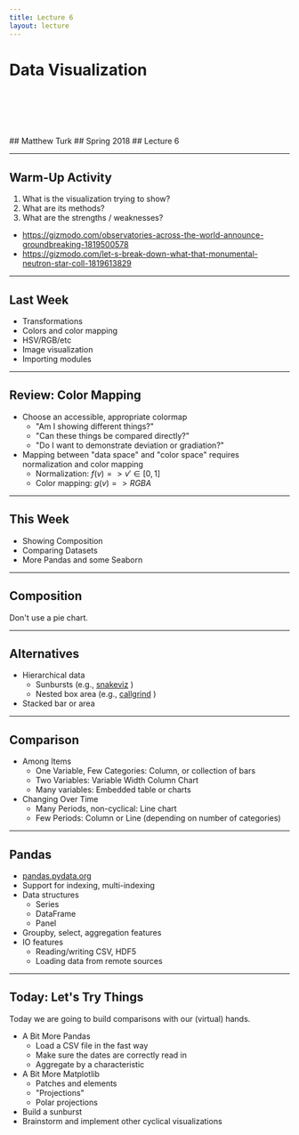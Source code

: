 ```yaml
---
title: Lecture 6
layout: lecture
---
```

<!-- .slide: class="titleslide" -->

# Data Visualization
<div style="height: 6.0em;"></div>
## Matthew Turk
## Spring 2018
## Lecture 6

---

## Warm-Up Activity

1. What is the visualization trying to show?
1. What are its methods?
1. What are the strengths / weaknesses?

 * https://gizmodo.com/observatories-across-the-world-announce-groundbreaking-1819500578
 * https://gizmodo.com/let-s-break-down-what-that-monumental-neutron-star-coll-1819613829

---

## Last Week

 * Transformations
 * Colors and color mapping
 * HSV/RGB/etc
 * Image visualization
 * Importing modules

---

## Review: Color Mapping

 * Choose an accessible, appropriate colormap
   * "Am I showing different things?"
   * "Can these things be compared directly?"
   * "Do I want to demonstrate deviation or gradiation?"
 * Mapping between "data space" and "color space" requires normalization and
   color mapping
   * Normalization: $f(v) => v' \in [0, 1]$
   * Color mapping: $g(v) => RGBA$

---

## This Week

 * Showing Composition
 * Comparing Datasets
 * More Pandas and some Seaborn

---

## Composition

Don't use a pie chart.

<!-- .slide: data-background-image="images/pie_chart.png" data-background-size="auto 75%" data-background-position="right 50% bottom 50%" -->

---

## Alternatives

 * Hierarchical data
   * Sunbursts (e.g., [snakeviz](https://jiffyclub.github.io/snakeviz/) )
   * Nested box area (e.g., [callgrind](images/callgrind.png) )
 * Stacked bar or area

---

## Comparison

 * Among Items
   * One Variable, Few Categories: Column, or  collection of bars
   * Two Variables: Variable Width Column Chart
   * Many variables: Embedded table or charts
 * Changing Over Time
   * Many Periods, non-cyclical: Line chart
   * Few Periods: Column or Line (depending on number of categories)

---

## Pandas

 * [pandas.pydata.org](http://pandas.pydata.org/)
 * Support for indexing, multi-indexing
 * Data structures
   * Series
   * DataFrame
   * Panel
 * Groupby, select, aggregation features
 * IO features
   * Reading/writing CSV, HDF5
   * Loading data from remote sources

---

## Today: Let's Try Things

Today we are going to build comparisons with our (virtual) hands.

 * A Bit More Pandas
   * Load a CSV file in the fast way
   * Make sure the dates are correctly read in
   * Aggregate by a characteristic
 * A Bit More Matplotlib
   * Patches and elements
   * "Projections"
   * Polar projections
 * Build a sunburst
 * Brainstorm and implement other cyclical visualizations
